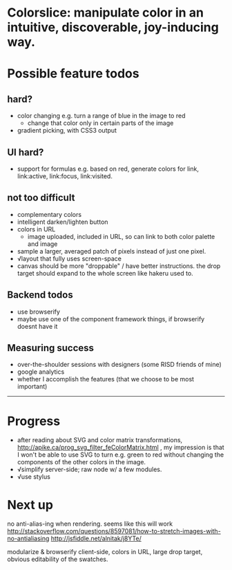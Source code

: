# Colorslice: manipulate color in an intuitive, discoverable, joy-inducing way.

# Possible feature todos
## hard?
- color changing e.g. turn a range of blue in the image to red
    - change that color only in certain parts of the image
- gradient picking, with CSS3 output

## UI hard?

- support for formulas e.g. based on red, generate colors for link, link:active,
  link:focus, link:visited.

## not too difficult
- complementary colors
- intelligent darken/lighten button
- colors in URL
    - image uploaded, included in URL, so can link to both color palette and
      image
- sample a larger, averaged patch of pixels instead of just one pixel.
- √layout that fully uses screen-space
- canvas should be more "droppable" / have better instructions. the
  drop target should expand to the whole screen like hakeru used to.

## Backend todos

- use browserify
- maybe use one of the component framework things, if browserify doesnt have it

## Measuring success
- over-the-shoulder sessions with designers (some RISD friends of mine)
- google analytics
- whether I accomplish the features (that we choose to be most important)

---

# Progress
- after reading about SVG and color matrix transformations, http://apike.ca/prog_svg_filter_feColorMatrix.html
  , my impression is that I won't be able to use SVG to turn e.g. green to red without
  changing the components of the other colors in the image.
- √simplify server-side; raw node w/ a few modules.
- √use stylus

# Next up
no anti-alias-ing when rendering. seems like this will work
  http://stackoverflow.com/questions/8597081/how-to-stretch-images-with-no-antialiasing
  http://jsfiddle.net/alnitak/j8YTe/

modularize & browserify client-side, colors in URL, large drop target,
obvious editability of the swatches.
